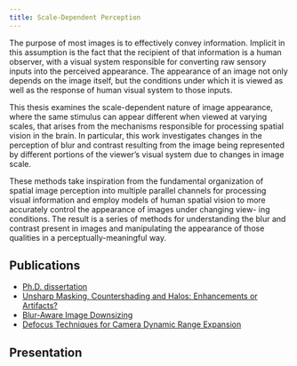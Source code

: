 ```yaml
---
title: Scale-Dependent Perception
---
```



The purpose of most images is to effectively convey information. Implicit in this assumption is the fact that the recipient of that information is a human observer, with a visual system responsible for converting raw sensory inputs into the perceived appearance. The appearance of an image not only depends on the image itself, but the conditions under which it is viewed as well as the response of human visual system to those inputs. 

This thesis examines the scale-dependent nature of image appearance, where the same stimulus can appear different when viewed at varying scales, that arises from the mechanisms responsible for processing spatial vision in the brain. In particular, this work investigates changes in the perception of blur and contrast resulting from the image being represented by different portions of the viewer’s visual system due to changes in image scale. 

These methods take inspiration from the fundamental organization of spatial image perception into multiple parallel channels for processing visual information and employ models of human spatial vision to more accurately control the appearance of images under changing view- ing conditions. The result is a series of methods for understanding the blur and contrast present in images and manipulating the appearance of those qualities in a perceptually-meaningful way.

## Publications

- [Ph.D. dissertation][PhD]
- [Unsharp Masking, Countershading and Halos: Enhancements or Artifacts?][USM]
- [Blur-Aware Image Downsizing][BAD]
- [Defocus Techniques for Camera Dynamic Range Expansion][DRE]

[PhD]:  /attachments/research/papers/PhdThesis.pdf
[USM]:  http://www.cs.ubc.ca/labs/imager/tr/2012/Countershading/
[BAD]:  http://www.cs.ubc.ca/labs/imager/tr/2011/BlurAwareDownsize/
[DRE]:  /attachments_prefix/research/papers/ElectronicImaging.2010-Defocus.pdf

## Presentation

<figure style='padding-top: 40px;'>
<script async class="speakerdeck-embed" data-id="506608c6e64bdf000201ebf3" data-ratio="1.33333333333333" src="//speakerdeck.com/assets/embed.js"></script>
</figure>
